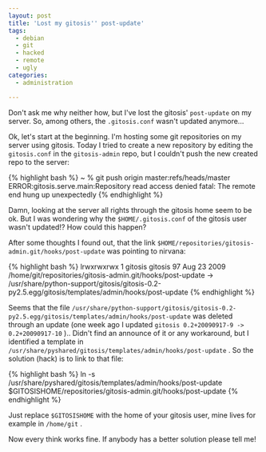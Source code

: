 ```yaml
---
layout: post
title: 'Lost my gitosis'' post-update'
tags:
  - debian
  - git
  - hacked
  - remote
  - ugly
categories:
  - administration

---
```


Don't ask me why neither how, but I've lost the gitosis'  `post-update`  on my server. So, among others, the  `.gitosis.conf`  wasn't updated anymore...


Ok, let's start at the beginning. I'm hosting some git repositories on my server using gitosis. Today I tried to create a new repository by editing the  `gitosis.conf`  in the  `gitosis-admin`  repo, but I couldn't push the new created repo to the server:



{% highlight bash %}
~ % git push origin master:refs/heads/master
ERROR:gitosis.serve.main:Repository read access denied
fatal: The remote end hung up unexpectedly
{% endhighlight %}



Damn, looking at the server all rights through the gitosis home seem to be ok. But I was wondering why the  `$HOME/.gitosis.conf`  of the gitosis user wasn't updated!? How could this happen?

After some thoughts I found out, that the link  `$HOME/repositories/gitosis-admin.git/hooks/post-update`  was pointing to nirvana:



{% highlight bash %}
lrwxrwxrwx 1 gitosis gitosis 97 Aug 23  2009 /home/git/repositories/gitosis-admin.git/hooks/post-update -> /usr/share/python-support/gitosis/gitosis-0.2-py2.5.egg/gitosis/templates/admin/hooks/post-update
{% endhighlight %}



Seems that the file  `/usr/share/python-support/gitosis/gitosis-0.2-py2.5.egg/gitosis/templates/admin/hooks/post-update`  was deleted through an update (one week ago I updated  `gitosis 0.2+20090917-9 -> 0.2+20090917-10` ).. Didn't find an announce of it or any workaround, but I identified a template in  `/usr/share/pyshared/gitosis/templates/admin/hooks/post-update` . So the solution (hack) is to link to that file:



{% highlight bash %}
ln -s /usr/share/pyshared/gitosis/templates/admin/hooks/post-update $GITOSISHOME/repositories/gitosis-admin.git/hooks/post-update
{% endhighlight %}



Just replace  `$GITOSISHOME`  with the home of your gitosis user, mine lives for example in  `/home/git` .

Now every think works fine. If anybody has a better solution please tell me!
